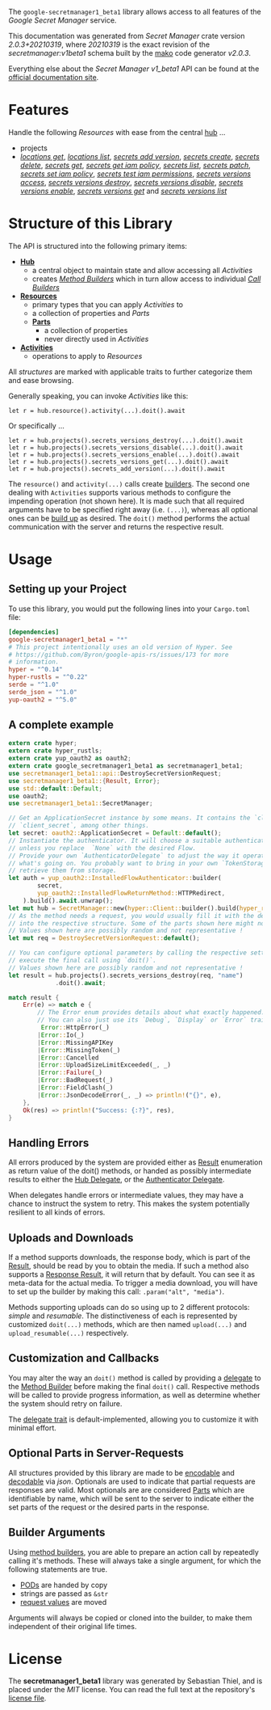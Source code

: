 <!---
DO NOT EDIT !
This file was generated automatically from 'src/mako/api/README.md.mako'
DO NOT EDIT !
-->
The `google-secretmanager1_beta1` library allows access to all features of the *Google Secret Manager* service.

This documentation was generated from *Secret Manager* crate version *2.0.3+20210319*, where *20210319* is the exact revision of the *secretmanager:v1beta1* schema built by the [mako](http://www.makotemplates.org/) code generator *v2.0.3*.

Everything else about the *Secret Manager* *v1_beta1* API can be found at the
[official documentation site](https://cloud.google.com/secret-manager/).
# Features

Handle the following *Resources* with ease from the central [hub](https://docs.rs/google-secretmanager1_beta1/2.0.3+20210319/google_secretmanager1_beta1/SecretManager) ... 

* projects
 * [*locations get*](https://docs.rs/google-secretmanager1_beta1/2.0.3+20210319/google_secretmanager1_beta1/api::ProjectLocationGetCall), [*locations list*](https://docs.rs/google-secretmanager1_beta1/2.0.3+20210319/google_secretmanager1_beta1/api::ProjectLocationListCall), [*secrets add version*](https://docs.rs/google-secretmanager1_beta1/2.0.3+20210319/google_secretmanager1_beta1/api::ProjectSecretAddVersionCall), [*secrets create*](https://docs.rs/google-secretmanager1_beta1/2.0.3+20210319/google_secretmanager1_beta1/api::ProjectSecretCreateCall), [*secrets delete*](https://docs.rs/google-secretmanager1_beta1/2.0.3+20210319/google_secretmanager1_beta1/api::ProjectSecretDeleteCall), [*secrets get*](https://docs.rs/google-secretmanager1_beta1/2.0.3+20210319/google_secretmanager1_beta1/api::ProjectSecretGetCall), [*secrets get iam policy*](https://docs.rs/google-secretmanager1_beta1/2.0.3+20210319/google_secretmanager1_beta1/api::ProjectSecretGetIamPolicyCall), [*secrets list*](https://docs.rs/google-secretmanager1_beta1/2.0.3+20210319/google_secretmanager1_beta1/api::ProjectSecretListCall), [*secrets patch*](https://docs.rs/google-secretmanager1_beta1/2.0.3+20210319/google_secretmanager1_beta1/api::ProjectSecretPatchCall), [*secrets set iam policy*](https://docs.rs/google-secretmanager1_beta1/2.0.3+20210319/google_secretmanager1_beta1/api::ProjectSecretSetIamPolicyCall), [*secrets test iam permissions*](https://docs.rs/google-secretmanager1_beta1/2.0.3+20210319/google_secretmanager1_beta1/api::ProjectSecretTestIamPermissionCall), [*secrets versions access*](https://docs.rs/google-secretmanager1_beta1/2.0.3+20210319/google_secretmanager1_beta1/api::ProjectSecretVersionAccesCall), [*secrets versions destroy*](https://docs.rs/google-secretmanager1_beta1/2.0.3+20210319/google_secretmanager1_beta1/api::ProjectSecretVersionDestroyCall), [*secrets versions disable*](https://docs.rs/google-secretmanager1_beta1/2.0.3+20210319/google_secretmanager1_beta1/api::ProjectSecretVersionDisableCall), [*secrets versions enable*](https://docs.rs/google-secretmanager1_beta1/2.0.3+20210319/google_secretmanager1_beta1/api::ProjectSecretVersionEnableCall), [*secrets versions get*](https://docs.rs/google-secretmanager1_beta1/2.0.3+20210319/google_secretmanager1_beta1/api::ProjectSecretVersionGetCall) and [*secrets versions list*](https://docs.rs/google-secretmanager1_beta1/2.0.3+20210319/google_secretmanager1_beta1/api::ProjectSecretVersionListCall)




# Structure of this Library

The API is structured into the following primary items:

* **[Hub](https://docs.rs/google-secretmanager1_beta1/2.0.3+20210319/google_secretmanager1_beta1/SecretManager)**
    * a central object to maintain state and allow accessing all *Activities*
    * creates [*Method Builders*](https://docs.rs/google-secretmanager1_beta1/2.0.3+20210319/google_secretmanager1_beta1/client::MethodsBuilder) which in turn
      allow access to individual [*Call Builders*](https://docs.rs/google-secretmanager1_beta1/2.0.3+20210319/google_secretmanager1_beta1/client::CallBuilder)
* **[Resources](https://docs.rs/google-secretmanager1_beta1/2.0.3+20210319/google_secretmanager1_beta1/client::Resource)**
    * primary types that you can apply *Activities* to
    * a collection of properties and *Parts*
    * **[Parts](https://docs.rs/google-secretmanager1_beta1/2.0.3+20210319/google_secretmanager1_beta1/client::Part)**
        * a collection of properties
        * never directly used in *Activities*
* **[Activities](https://docs.rs/google-secretmanager1_beta1/2.0.3+20210319/google_secretmanager1_beta1/client::CallBuilder)**
    * operations to apply to *Resources*

All *structures* are marked with applicable traits to further categorize them and ease browsing.

Generally speaking, you can invoke *Activities* like this:

```Rust,ignore
let r = hub.resource().activity(...).doit().await
```

Or specifically ...

```ignore
let r = hub.projects().secrets_versions_destroy(...).doit().await
let r = hub.projects().secrets_versions_disable(...).doit().await
let r = hub.projects().secrets_versions_enable(...).doit().await
let r = hub.projects().secrets_versions_get(...).doit().await
let r = hub.projects().secrets_add_version(...).doit().await
```

The `resource()` and `activity(...)` calls create [builders][builder-pattern]. The second one dealing with `Activities` 
supports various methods to configure the impending operation (not shown here). It is made such that all required arguments have to be 
specified right away (i.e. `(...)`), whereas all optional ones can be [build up][builder-pattern] as desired.
The `doit()` method performs the actual communication with the server and returns the respective result.

# Usage

## Setting up your Project

To use this library, you would put the following lines into your `Cargo.toml` file:

```toml
[dependencies]
google-secretmanager1_beta1 = "*"
# This project intentionally uses an old version of Hyper. See
# https://github.com/Byron/google-apis-rs/issues/173 for more
# information.
hyper = "^0.14"
hyper-rustls = "^0.22"
serde = "^1.0"
serde_json = "^1.0"
yup-oauth2 = "^5.0"
```

## A complete example

```Rust
extern crate hyper;
extern crate hyper_rustls;
extern crate yup_oauth2 as oauth2;
extern crate google_secretmanager1_beta1 as secretmanager1_beta1;
use secretmanager1_beta1::api::DestroySecretVersionRequest;
use secretmanager1_beta1::{Result, Error};
use std::default::Default;
use oauth2;
use secretmanager1_beta1::SecretManager;

// Get an ApplicationSecret instance by some means. It contains the `client_id` and 
// `client_secret`, among other things.
let secret: oauth2::ApplicationSecret = Default::default();
// Instantiate the authenticator. It will choose a suitable authentication flow for you, 
// unless you replace  `None` with the desired Flow.
// Provide your own `AuthenticatorDelegate` to adjust the way it operates and get feedback about 
// what's going on. You probably want to bring in your own `TokenStorage` to persist tokens and
// retrieve them from storage.
let auth = yup_oauth2::InstalledFlowAuthenticator::builder(
        secret,
        yup_oauth2::InstalledFlowReturnMethod::HTTPRedirect,
    ).build().await.unwrap();
let mut hub = SecretManager::new(hyper::Client::builder().build(hyper_rustls::HttpsConnector::with_native_roots()), auth);
// As the method needs a request, you would usually fill it with the desired information
// into the respective structure. Some of the parts shown here might not be applicable !
// Values shown here are possibly random and not representative !
let mut req = DestroySecretVersionRequest::default();

// You can configure optional parameters by calling the respective setters at will, and
// execute the final call using `doit()`.
// Values shown here are possibly random and not representative !
let result = hub.projects().secrets_versions_destroy(req, "name")
             .doit().await;

match result {
    Err(e) => match e {
        // The Error enum provides details about what exactly happened.
        // You can also just use its `Debug`, `Display` or `Error` traits
         Error::HttpError(_)
        |Error::Io(_)
        |Error::MissingAPIKey
        |Error::MissingToken(_)
        |Error::Cancelled
        |Error::UploadSizeLimitExceeded(_, _)
        |Error::Failure(_)
        |Error::BadRequest(_)
        |Error::FieldClash(_)
        |Error::JsonDecodeError(_, _) => println!("{}", e),
    },
    Ok(res) => println!("Success: {:?}", res),
}

```
## Handling Errors

All errors produced by the system are provided either as [Result](https://docs.rs/google-secretmanager1_beta1/2.0.3+20210319/google_secretmanager1_beta1/client::Result) enumeration as return value of
the doit() methods, or handed as possibly intermediate results to either the 
[Hub Delegate](https://docs.rs/google-secretmanager1_beta1/2.0.3+20210319/google_secretmanager1_beta1/client::Delegate), or the [Authenticator Delegate](https://docs.rs/yup-oauth2/*/yup_oauth2/trait.AuthenticatorDelegate.html).

When delegates handle errors or intermediate values, they may have a chance to instruct the system to retry. This 
makes the system potentially resilient to all kinds of errors.

## Uploads and Downloads
If a method supports downloads, the response body, which is part of the [Result](https://docs.rs/google-secretmanager1_beta1/2.0.3+20210319/google_secretmanager1_beta1/client::Result), should be
read by you to obtain the media.
If such a method also supports a [Response Result](https://docs.rs/google-secretmanager1_beta1/2.0.3+20210319/google_secretmanager1_beta1/client::ResponseResult), it will return that by default.
You can see it as meta-data for the actual media. To trigger a media download, you will have to set up the builder by making
this call: `.param("alt", "media")`.

Methods supporting uploads can do so using up to 2 different protocols: 
*simple* and *resumable*. The distinctiveness of each is represented by customized 
`doit(...)` methods, which are then named `upload(...)` and `upload_resumable(...)` respectively.

## Customization and Callbacks

You may alter the way an `doit()` method is called by providing a [delegate](https://docs.rs/google-secretmanager1_beta1/2.0.3+20210319/google_secretmanager1_beta1/client::Delegate) to the 
[Method Builder](https://docs.rs/google-secretmanager1_beta1/2.0.3+20210319/google_secretmanager1_beta1/client::CallBuilder) before making the final `doit()` call. 
Respective methods will be called to provide progress information, as well as determine whether the system should 
retry on failure.

The [delegate trait](https://docs.rs/google-secretmanager1_beta1/2.0.3+20210319/google_secretmanager1_beta1/client::Delegate) is default-implemented, allowing you to customize it with minimal effort.

## Optional Parts in Server-Requests

All structures provided by this library are made to be [encodable](https://docs.rs/google-secretmanager1_beta1/2.0.3+20210319/google_secretmanager1_beta1/client::RequestValue) and 
[decodable](https://docs.rs/google-secretmanager1_beta1/2.0.3+20210319/google_secretmanager1_beta1/client::ResponseResult) via *json*. Optionals are used to indicate that partial requests are responses 
are valid.
Most optionals are are considered [Parts](https://docs.rs/google-secretmanager1_beta1/2.0.3+20210319/google_secretmanager1_beta1/client::Part) which are identifiable by name, which will be sent to 
the server to indicate either the set parts of the request or the desired parts in the response.

## Builder Arguments

Using [method builders](https://docs.rs/google-secretmanager1_beta1/2.0.3+20210319/google_secretmanager1_beta1/client::CallBuilder), you are able to prepare an action call by repeatedly calling it's methods.
These will always take a single argument, for which the following statements are true.

* [PODs][wiki-pod] are handed by copy
* strings are passed as `&str`
* [request values](https://docs.rs/google-secretmanager1_beta1/2.0.3+20210319/google_secretmanager1_beta1/client::RequestValue) are moved

Arguments will always be copied or cloned into the builder, to make them independent of their original life times.

[wiki-pod]: http://en.wikipedia.org/wiki/Plain_old_data_structure
[builder-pattern]: http://en.wikipedia.org/wiki/Builder_pattern
[google-go-api]: https://github.com/google/google-api-go-client

# License
The **secretmanager1_beta1** library was generated by Sebastian Thiel, and is placed 
under the *MIT* license.
You can read the full text at the repository's [license file][repo-license].

[repo-license]: https://github.com/Byron/google-apis-rsblob/main/LICENSE.md
